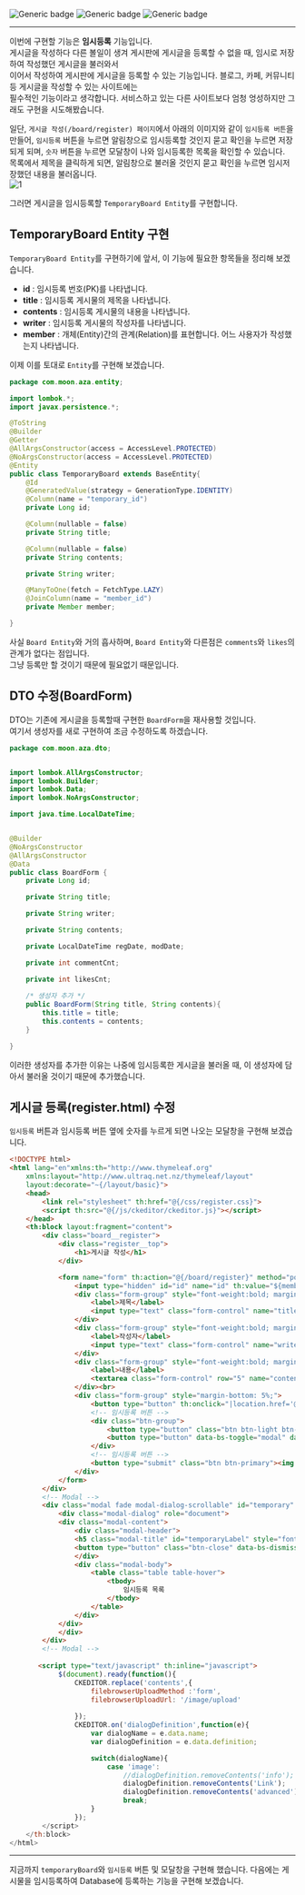 ![Generic badge](https://img.shields.io/badge/JAVA-11-blue.svg) 
![Generic badge](https://img.shields.io/badge/SpringBoot-2.6.3-yellow.svg)
![Generic badge](https://img.shields.io/badge/Gradle-7.4-orange.svg)

***
이번에 구현할 기능은 **임시등록** 기능입니다.  
게시글을 작성하다 다른 볼일이 생겨 게시판에 게시글을 등록할 수 없을 때, 임시로 저장하여 작성했던 게시글을 불러와서  
이어서 작성하여 게시판에 게시글을 등록할 수 있는 기능입니다. 블로그, 카페, 커뮤니티 등 게시글을 작성할 수 있는 사이트에는  
필수적인 기능이라고 생각합니다. 서비스하고 있는 다른 사이트보다 엄청 엉성하지만 그래도 구현을 시도해봤습니다.  

일단, `게시글 작성(/board/register) 페이지`에서 아래의 이미지와 같이 `임시등록 버튼`을 만들어, 
`임시등록` 버튼을 누르면 알림창으로 임시등록할 것인지 묻고 확인을 누르면 저장되게 되며, `숫자` 버튼을 누르면 모달창이 나와 임시등록한 목록을 확인할 수 있습니다.  
목록에서 제목을 클릭하게 되면, 알림창으로 불러올 것인지 묻고 확인을 누르면 임시저장했던 내용을 불러옵니다.  
![1](https://user-images.githubusercontent.com/60730405/168411302-0d4d026e-aa3c-4456-9fc2-78de78daf631.png)


그러면 게시글을 임시등록할 `TemporaryBoard Entity`를 구현합니다.  

## TemporaryBoard Entity 구현
`TemporaryBoard Entity`를 구현하기에 앞서, 이 기능에 필요한 항목들을 정리해 보겠습니다.  
* **id** : 임시등록 번호(PK)를 나타냅니다.  
* **title** : 임시등록 게시물의 제목을 나타냅니다.  
* **contents** : 임시등록 게시물의 내용을 나타냅니다.  
* **writer** : 임시등록 게시물의 작성자를 나타냅니다.  
* **member** : 개체(Entity)간의 관계(Relation)를 표현합니다. 어느 사용자가 작성했는지 나타냅니다.  

이제 이를 토대로 `Entity`를 구현해 보겠습니다.  
```java
package com.moon.aza.entity;

import lombok.*;
import javax.persistence.*;

@ToString
@Builder
@Getter
@AllArgsConstructor(access = AccessLevel.PROTECTED)
@NoArgsConstructor(access = AccessLevel.PROTECTED)
@Entity
public class TemporaryBoard extends BaseEntity{
    @Id
    @GeneratedValue(strategy = GenerationType.IDENTITY)
    @Column(name = "temporary_id")
    private Long id;

    @Column(nullable = false)
    private String title;

    @Column(nullable = false)
    private String contents;

    private String writer;

    @ManyToOne(fetch = FetchType.LAZY)
    @JoinColumn(name = "member_id")
    private Member member;

}
```
사실 `Board Entity`와 거의 흡사하며, `Board Entity`와 다른점은 `comments`와 `likes`의 관계가 없다는 점입니다.  
그냥 등록만 할 것이기 때문에 필요없기 때문입니다.  

## DTO 수정(BoardForm)
DTO는 기존에 게시글을 등록할때 구현한 `BoardForm`을 재사용할 것입니다.  
여기서 생성자를 새로 구현하여 조금 수정하도록 하겠습니다.  
```java
package com.moon.aza.dto;


import lombok.AllArgsConstructor;
import lombok.Builder;
import lombok.Data;
import lombok.NoArgsConstructor;

import java.time.LocalDateTime;


@Builder
@NoArgsConstructor
@AllArgsConstructor
@Data
public class BoardForm {
    private Long id;

    private String title;

    private String writer;

    private String contents;

    private LocalDateTime regDate, modDate;

    private int commentCnt;

    private int likesCnt;
    
    /* 생성자 추가 */
    public BoardForm(String title, String contents){
        this.title = title;
        this.contents = contents;
    }

}

```
이러한 생성자를 추가한 이유는 나중에 임시등록한 게시글을 불러올 때, 이 생성자에 담아서 불러올 것이기 때문에 추가했습니다.  

## 게시글 등록(register.html) 수정
`임시등록` 버튼과 임시등록 버튼 옆에 숫자를 누르게 되면 나오는 모달창을 구현해 보겠습니다.  
```html
<!DOCTYPE html>
<html lang="en"xmlns:th="http://www.thymeleaf.org"
    xmlns:layout="http://www.ultraq.net.nz/thymeleaf/layout"
    layout:decorate="~{/layout/basic}">
    <head>
        <link rel="stylesheet" th:href="@{/css/register.css}">
        <script th:src="@{/js/ckeditor/ckeditor.js}"></script>
    </head>
    <th:block layout:fragment="content">
        <div class="board__register">
            <div class="register__top">
                <h1>게시글 작성</h1>
            </div>

            <form name="form" th:action="@{/board/register}" method="post" th:object="${boardForm}">
                <input type="hidden" id="id" name="id" th:value="${member?.id}"/>
                <div class="form-group" style="font-weight:bold; margin-bottom:15px;">
                    <label>제목</label>
                    <input type="text" class="form-control" name="title" th:field="*{title}" required>
                </div>
                <div class="form-group" style="font-weight:bold; margin-bottom:15px;">
                    <label>작성자</label>
                    <input type="text" class="form-control" name="writer"  th:value="${member?.nickname}" readonly>
                </div>
                <div class="form-group" style="font-weight:bold; margin-bottom:15px;">
                    <label>내용</label>
                    <textarea class="form-control" row="5" name="contents" id="contents" th:field="*{contents}" required></textarea>
                </div><br>
                <div class="form-group" style="margin-bottom: 5%;">
                    <button type="button" th:onclick="|location.href='@{/}'|" class="btn btn-secondary"><img class="button__icon" th:src="@{/imgs/home-icon-white.png}"> 홈 화면으로</button>
                    <!-- 임시등록 버튼 -->
                    <div class="btn-group">
                        <button type="button" class="btn btn-light btn-temp">임시등록</button>
                        <button type="button" data-bs-toggle="modal" data-bs-target="#temporary" class="btn btn-light btn-count" style="color: red;"></button>
                    </div>
                    <!-- 임시등록 버튼 -->
                    <button type="submit" class="btn btn-primary"><img class="button__icon" th:src="@{/imgs/register-white.png}">등록하기</button>
                </div>    
            </form>
        </div>
        <!-- Modal -->
        <div class="modal fade modal-dialog-scrollable" id="temporary" tabindex="-1" role="dialog" aria-labelledby="temporaryLabel">
            <div class="modal-dialog" role="document">
            <div class="modal-content">
                <div class="modal-header">
                <h5 class="modal-title" id="temporaryLabel" style="font-weight: bold;" >임시등록</h5>
                <button type="button" class="btn-close" data-bs-dismiss="modal" aria-label="Close"></button>
                </div>
                <div class="modal-body">
                    <table class="table table-hover">
                        <tbody>
                            임시등록 목록
                        </tbody>
                    </table>
                </div>
            </div>
            </div>
        </div>
        <!-- Modal -->
        
       <script type="text/javascript" th:inline="javascript">
            $(document).ready(function(){
                CKEDITOR.replace('contents',{ 
                    filebrowserUploadMethod :'form',
                    filebrowserUploadUrl: '/image/upload'
           
                });
                CKEDITOR.on('dialogDefinition',function(e){
                    var dialogName = e.data.name;
                    var dialogDefinition = e.data.definition;

                    switch(dialogName){
                        case 'image':
                            //dialogDefinition.removeContents('info');
                            dialogDefinition.removeContents('Link');
                            dialogDefinition.removeContents('advanced');
                            break;
                    }
                });
        </script>  
    </th:block>
</html>
```

***
지금까지 `temporaryBoard`와 `임시등록` 버튼 및 모달창을 구현해 했습니다. 
다음에는 게시물을 임시등록하여 Database에 등록하는 기능을 구현해 보겠습니다.

